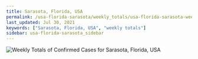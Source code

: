 ```yaml
---
title: Sarasota, Florida, USA
permalink: /usa-florida-sarasota/weekly_totals/usa-florida-sarasota-weekly_totals.html
last_updated: Jul 30, 2021
keywords: ["Sarasota, Florida, USA", "weekly totals"]
sidebar: usa-florida-sarasota_sidebar
---
```


![Weekly Totals of Confirmed Cases for Sarasota, Florida, USA](/covid_tracker/images/graphs/usa-florida-sarasota-weekly_totals_graph.png)

